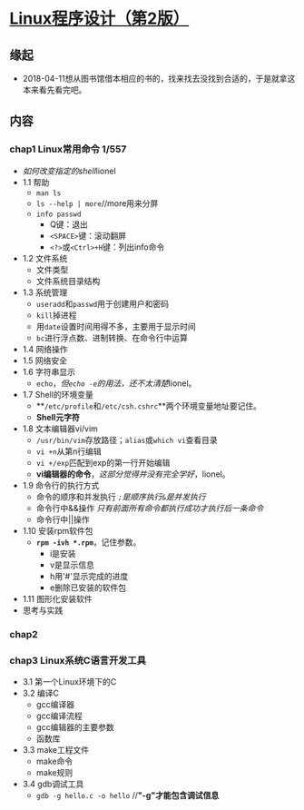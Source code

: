 # [Linux程序设计（第2版）](https://book.douban.com/subject/27153282/)

## 缘起

+ 2018-04-11想从图书馆借本相应的书的，找来找去没找到合适的，于是就拿这本来看先看完吧。

## 内容

### chap1 Linux常用命令 1/557

+ *如何改变指定的shell*lionel
+ 1.1 帮助
  + `man ls`
  + `ls --help | more`//more用来分屏
  + `info passwd`
    + Q键：退出
    + `<SPACE>`键：滚动翻屏
    + `<?>`或`<Ctrl>+H`键：列出info命令
+ 1.2 文件系统
  + 文件类型
  + 文件系统目录结构
+ 1.3 系统管理
  + `useradd`和`passwd`用于创建用户和密码
  + `kill`掉进程
  + 用`date`设置时间用得不多，主要用于显示时间
  + `bc`进行浮点数、进制转换、在命令行中运算
+ 1.4 网络操作
+ 1.5 网络安全
+ 1.6 字符串显示
  + `echo`，*但`echo -e`的用法，还不太清楚*lionel。
+ 1.7 Shell的环境变量
  + **`/etc/profile`和`/etc/csh.cshrc`**两个环境变量地址要记住。
  + **Shell元字符**
+ 1.8 文本编辑器vi/vim
  + `/usr/bin/vim`存放路径；`alias`或`which vi`查看目录
  + `vi +n`从第n行编辑
  + `vi +/exp`匹配到exp的第一行开始编辑
  + **vi编辑器的命令**，*这部分觉得并没有完全学好*，lionel。
+ 1.9 命令行的执行方式
  + 命令的顺序和并发执行  *`;`是顺序执行`&`是并发执行*
  + 命令行中&&操作 *只有前面所有命令都执行成功才执行后一条命令*
  + 命令行中||操作
+ 1.10 安装rpm软件包
  + **`rpm -ivh *.rpm`**，记住参数。
    + i是安装
    + v是显示信息
    + h用'#'显示完成的进度
    + e删除已安装的软件包
+ 1.11 图形化安装软件
+ 思考与实践

### chap2

### chap3 Linux系统C语言开发工具

+ 3.1 第一个Linux环境下的C
+ 3.2 编译C
  + gcc编译器
  + gcc编译流程
  + gcc编辑器的主要参数
  + 函数库
+ 3.3 make工程文件
  + make命令
  + make规则
+ 3.4 gdb调试工具
  + `gdb -g hello.c -o hello` //**"-g"才能包含调试信息**